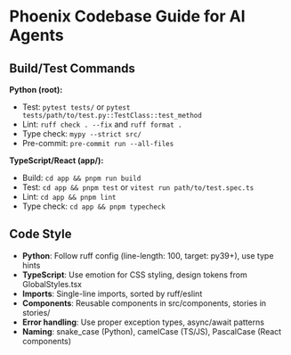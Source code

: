 # Phoenix Codebase Guide for AI Agents

## Build/Test Commands
**Python (root):**
- Test: `pytest tests/` or `pytest tests/path/to/test.py::TestClass::test_method`
- Lint: `ruff check . --fix` and `ruff format .`
- Type check: `mypy --strict src/`
- Pre-commit: `pre-commit run --all-files`

**TypeScript/React (app/):**
- Build: `cd app && pnpm run build`
- Test: `cd app && pnpm test` or `vitest run path/to/test.spec.ts`
- Lint: `cd app && pnpm lint`
- Type check: `cd app && pnpm typecheck`

## Code Style
- **Python**: Follow ruff config (line-length: 100, target: py39+), use type hints
- **TypeScript**: Use emotion for CSS styling, design tokens from GlobalStyles.tsx
- **Imports**: Single-line imports, sorted by ruff/eslint
- **Components**: Reusable components in src/components, stories in stories/
- **Error handling**: Use proper exception types, async/await patterns
- **Naming**: snake_case (Python), camelCase (TS/JS), PascalCase (React components)